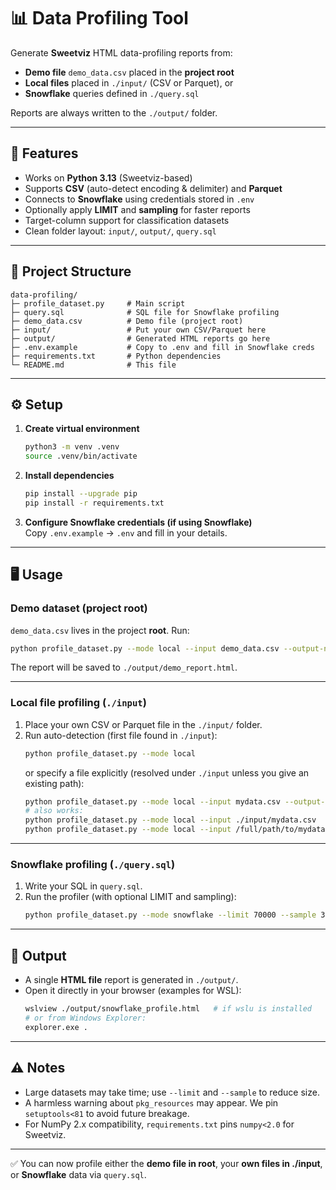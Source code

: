 # 📊 Data Profiling Tool

Generate **Sweetviz** HTML data-profiling reports from:

- **Demo file** `demo_data.csv` placed in the **project root**
- **Local files** placed in `./input/` (CSV or Parquet), or
- **Snowflake** queries defined in `./query.sql`

Reports are always written to the `./output/` folder.

---

## 🚀 Features

- Works on **Python 3.13** (Sweetviz-based)
- Supports **CSV** (auto-detect encoding & delimiter) and **Parquet**
- Connects to **Snowflake** using credentials stored in `.env`
- Optionally apply **LIMIT** and **sampling** for faster reports
- Target-column support for classification datasets
- Clean folder layout: `input/`, `output/`, `query.sql`

---

## 📂 Project Structure

```
data-profiling/
├─ profile_dataset.py     # Main script
├─ query.sql              # SQL file for Snowflake profiling
├─ demo_data.csv          # Demo file (project root)
├─ input/                 # Put your own CSV/Parquet here
├─ output/                # Generated HTML reports go here
├─ .env.example           # Copy to .env and fill in Snowflake creds
├─ requirements.txt       # Python dependencies
└─ README.md              # This file
```

---

## ⚙️ Setup

1. **Create virtual environment**  
   ```bash
   python3 -m venv .venv
   source .venv/bin/activate
   ```

2. **Install dependencies**  
   ```bash
   pip install --upgrade pip
   pip install -r requirements.txt
   ```

3. **Configure Snowflake credentials (if using Snowflake)**  
   Copy `.env.example` → `.env` and fill in your details.

---

## 🖥️ Usage

### Demo dataset (project root)
`demo_data.csv` lives in the project **root**. Run:
```bash
python profile_dataset.py --mode local --input demo_data.csv --output-name demo_report.html
```
The report will be saved to `./output/demo_report.html`.

---

### Local file profiling (`./input`)
1. Place your own CSV or Parquet file in the `./input/` folder.
2. Run auto-detection (first file found in `./input`):
   ```bash
   python profile_dataset.py --mode local
   ```
   or specify a file explicitly (resolved under `./input` unless you give an existing path):
   ```bash
   python profile_dataset.py --mode local --input mydata.csv --output-name local_report.html
   # also works:
   python profile_dataset.py --mode local --input ./input/mydata.csv
   python profile_dataset.py --mode local --input /full/path/to/mydata.csv
   ```

---

### Snowflake profiling (`./query.sql`)
1. Write your SQL in `query.sql`.
2. Run the profiler (with optional LIMIT and sampling):
   ```bash
   python profile_dataset.py --mode snowflake --limit 70000 --sample 30000 --output-name snowflake_profile.html
   ```

---

## 📑 Output

- A single **HTML file** report is generated in `./output/`.
- Open it directly in your browser (examples for WSL):
  ```bash
  wslview ./output/snowflake_profile.html   # if wslu is installed
  # or from Windows Explorer:
  explorer.exe .
  ```

---

## ⚠️ Notes

- Large datasets may take time; use `--limit` and `--sample` to reduce size.
- A harmless warning about `pkg_resources` may appear. We pin `setuptools<81` to avoid future breakage.
- For NumPy 2.x compatibility, `requirements.txt` pins `numpy<2.0` for Sweetviz.

---

✅ You can now profile either the **demo file in root**, your **own files in ./input**, or **Snowflake** data via `query.sql`.
